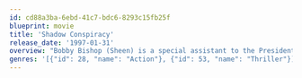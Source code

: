 ```yaml
---
id: cd88a3ba-6ebd-41c7-bdc6-8293c15fb25f
blueprint: movie
title: 'Shadow Conspiracy'
release_date: '1997-01-31'
overview: "Bobby Bishop (Sheen) is a special assistant to the President of the United States. Accidentally, he meets his friend professor Pochenko on the street. Pochenko has time to tell Bishop about some conspiracy in the White House but then immediately gets killed by an assassin. Now bad guys are after Bobby as the only man who knows about a plot. Bishop must now not only survive, but to stop the conspirators from achieving their goal. And he doesn't know whom to trust."
genres: '[{"id": 28, "name": "Action"}, {"id": 53, "name": "Thriller"}]'
---
```

